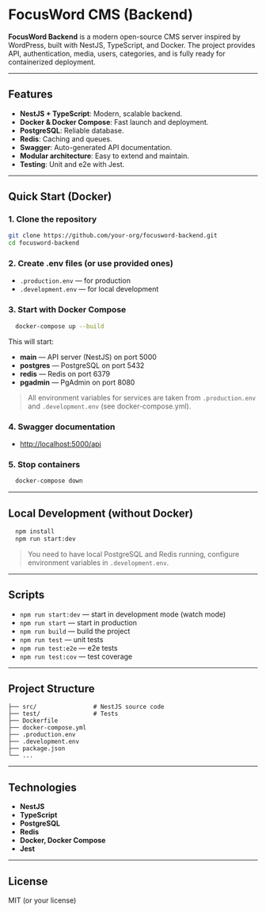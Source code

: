 # FocusWord CMS (Backend)

**FocusWord Backend** is a modern open-source CMS server inspired by WordPress, built with NestJS, TypeScript, and Docker. The project provides API, authentication, media, users, categories, and is fully ready for containerized deployment.

---

## Features

- **NestJS + TypeScript**: Modern, scalable backend.
- **Docker & Docker Compose**: Fast launch and deployment.
- **PostgreSQL**: Reliable database.
- **Redis**: Caching and queues.
- **Swagger**: Auto-generated API documentation.
- **Modular architecture**: Easy to extend and maintain.
- **Testing**: Unit and e2e with Jest.

---

## Quick Start (Docker)

### 1. Clone the repository
```bash
git clone https://github.com/your-org/focusword-backend.git
cd focusword-backend
```

### 2. Create .env files (or use provided ones)
- `.production.env` — for production
- `.development.env` — for local development

### 3. Start with Docker Compose
```bash 
  docker-compose up --build
```

This will start:
- **main** — API server (NestJS) on port 5000
- **postgres** — PostgreSQL on port 5432
- **redis** — Redis on port 6379
- **pgadmin** — PgAdmin on port 8080

> All environment variables for services are taken from `.production.env` and `.development.env` (see docker-compose.yml).

### 4. Swagger documentation
- [http://localhost:5000/api](http://localhost:5000/api)

### 5. Stop containers
```bash
  docker-compose down
```

---

## Local Development (without Docker)

```bash
  npm install
  npm run start:dev
```
> You need to have local PostgreSQL and Redis running, configure environment variables in `.development.env`.

---

## Scripts

- `npm run start:dev` — start in development mode (watch mode)
- `npm run start` — start in production
- `npm run build` — build the project
- `npm run test` — unit tests
- `npm run test:e2e` — e2e tests
- `npm run test:cov` — test coverage

---

## Project Structure

```
├── src/                # NestJS source code
├── test/               # Tests
├── Dockerfile
├── docker-compose.yml
├── .production.env
├── .development.env
├── package.json
└── ...
```

---

## Technologies

- **NestJS**
- **TypeScript**
- **PostgreSQL**
- **Redis**
- **Docker, Docker Compose**
- **Jest**

---

## License

MIT (or your license)

